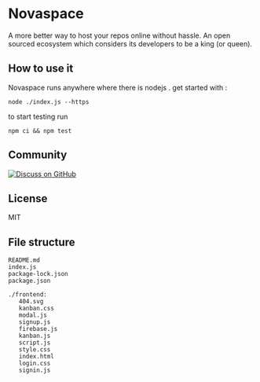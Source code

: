 # Novaspace
A more better way to host your repos online without hassle. An open sourced ecosystem which considers its developers to be a king (or queen).
## How to use it
Novaspace runs anywhere where there is nodejs .
get started with :

    node ./index.js --https

to start testing run 

    npm ci && npm test

## Community 
[![Discuss on GitHub](https://img.shields.io/badge/discussions-GitHub-333333?logo=github)](https://github.com/hoppscotch/hoppscotch/discussions)

## License
MIT

## File structure

    
    README.md  
    index.js  
    package-lock.json
    package.json

    ./frontend:
       404.svg      
       kanban.css  
       modal.js   
       signup.js
       firebase.js  
       kanban.js   
       script.js  
       style.css
       index.html   
       login.css   
       signin.js

   
